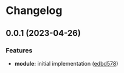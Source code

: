 # Changelog

## 0.0.1 (2023-04-26)


### Features

* **module:** initial implementation ([edbd578](https://github.com/jimeh/terraform-cloudflare-email/commit/edbd57893b6909fb991d0a1526e652be29ef046f))
